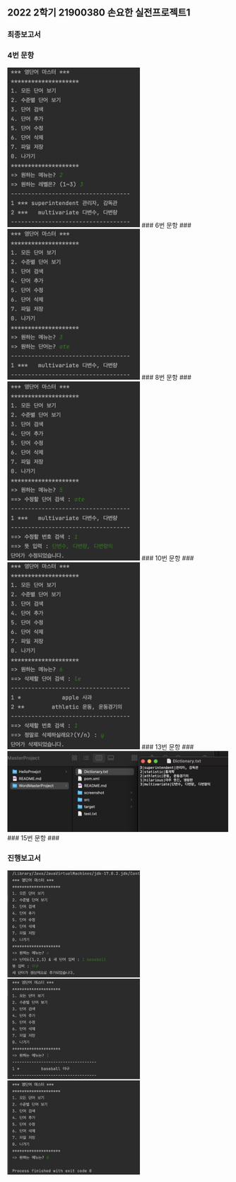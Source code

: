 ## 2022 2학기 21900380 손요한 실전프로젝트1 ##

### 최종보고서 ###

### 4번 문항 ###
<img src='https://github.com/YohanSohn122/Project_2022_2/blob/main/WordMasterProject/screenshot/ss_project1_2.png?raw=true' width=300>
### 6번 문항 ###
<img src='https://github.com/YohanSohn122/Project_2022_2/blob/main/WordMasterProject/screenshot/ss_project1_3.png?raw=true' width=300>
### 8번 문항 ###
<img src='https://github.com/YohanSohn122/Project_2022_2/blob/main/WordMasterProject/screenshot/ss_project1_5.png?raw=true' width=300>
### 10번 문항 ###
<img src='https://github.com/YohanSohn122/Project_2022_2/blob/main/WordMasterProject/screenshot/ss_project1_6.png?raw=true' width=300>
### 13번 문항 ###
<img src='https://github.com/YohanSohn122/Project_2022_2/blob/main/WordMasterProject/screenshot/ss_project1_8.png?raw=true' width=500>
### 15번 문항 ###


### 진행보고서 ###
<img src='https://github.com/YohanSohn122/Project_2022_2/blob/main/WordMasterProject/screenshot/add_word_screenshot.png?raw=true' width=300>
<img src='https://github.com/YohanSohn122/Project_2022_2/blob/main/WordMasterProject/screenshot/read_word_screenshot.png?raw=true' width=300>
<img src='https://github.com/YohanSohn122/Project_2022_2/blob/main/WordMasterProject/screenshot/exit_screenshot.png?raw=true' width=300>
